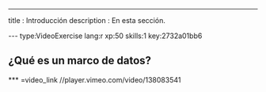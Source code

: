 ---
title       : Introducción
description : En esta sección.


--- type:VideoExercise lang:r xp:50 skills:1 key:2732a01bb6
## ¿Qué es un marco de datos?


*** =video_link
//player.vimeo.com/video/138083541



